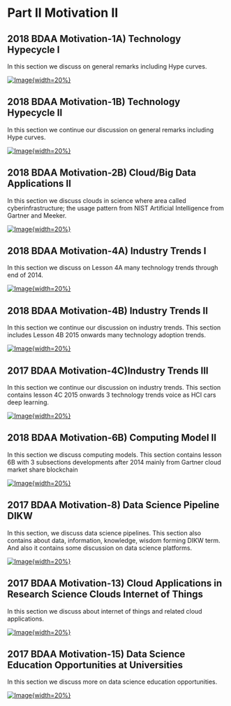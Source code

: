 # Part II Motivation II

## 2018 BDAA Motivation-1A) Technology Hypecycle I 

In this section we discuss on general remarks including Hype curves.

[![Image](images/motivation_old/techhype1.jpg){width=20%}](https://youtu.be/fEcQl7jhwu0?list=PLy0VLh_GFyz-SuEkfPdRkEsimVPK39V_K)

## 2018 BDAA Motivation-1B) Technology Hypecycle II 

In this section we continue our discussion on general remarks including Hype curves.

[![Image](images/motivation_old/techhype2.jpg){width=20%}](https://youtu.be/_y0Efn_iakY?list=PLy0VLh_GFyz-SuEkfPdRkEsimVPK39V_K)

## 2018 BDAA Motivation-2B) Cloud/Big Data Applications II 

In this section we discuss clouds in science where area called cyberinfrastructure; the usage
pattern from NIST Artificial Intelligence from Gartner and Meeker.

[![Image](images/motivation_old/cloudbigdata2.jpg){width=20%}](https://youtu.be/wcALTC38yWI?list=PLy0VLh_GFyz-SuEkfPdRkEsimVPK39V_K)

## 2018 BDAA Motivation-4A) Industry Trends I 

In this section we discuss on Lesson 4A many technology trends through end of 2014.

[![Image](images/motivation_old/industrytrends1.jpg){width=20%}](https://youtu.be/s_T5IBP05x4?list=PLy0VLh_GFyz-SuEkfPdRkEsimVPK39V_K)

## 2018 BDAA Motivation-4B) Industry Trends II 

In this section we continue our discussion on industry trends. 
This section includes Lesson 4B 2015 onwards many technology adoption trends.

[![Image](images/motivation_old/industrytrends2.jpg){width=20%}](https://youtu.be/1ocZBhIGwlk?list=PLy0VLh_GFyz-SuEkfPdRkEsimVPK39V_K)

## 2017 BDAA Motivation-4C)Industry Trends III 

In this section we continue our discussion on industry trends. This section contains lesson 4C 2015
onwards 3 technology trends voice as HCI cars deep learning.

[![Image](images/motivation_old/industrytrends3.jpg){width=20%}](https://youtu.be/d6SUm0Mb0LY?list=PLy0VLh_GFyz-SuEkfPdRkEsimVPK39V_K)

## 2018 BDAA Motivation-6B) Computing Model II 

In this section we discuss computing models. This section contains lesson 6B with 3 subsections 
developments after 2014 mainly from Gartner cloud market share blockchain

[![Image](images/motivation_old/motivation.jpg){width=20%}](https://youtu.be/_F8-LaQ5Oso?list=PLy0VLh_GFyz-SuEkfPdRkEsimVPK39V_K)

## 2017 BDAA Motivation-8) Data Science Pipeline DIKW 

In this section, we discuss data science pipelines. This section also contains about
data, information, knowledge, wisdom forming DIKW term. 
And also it contains some discussion on data science platforms.

[![Image](images/motivation_old/datasciencepipeline.jpg){width=20%}](https://youtu.be/3bpOQge-fPA?list=PLy0VLh_GFyz-SuEkfPdRkEsimVPK39V_K)

## 2017 BDAA Motivation-13) Cloud Applications in Research Science Clouds Internet of Things

In this section we discuss about internet of things and related cloud applications. 

[![Image](images/motivation_old/cloudapplicationsresearch.jpg){width=20%}](https://youtu.be/_6aQn5daW4Y?list=PLy0VLh_GFyz-SuEkfPdRkEsimVPK39V_K)

## 2017 BDAA Motivation-15) Data Science Education Opportunities at Universities

In this section we discuss more on data science education opportunities.  

[![Image](images/motivation_old/datascienceeduation.jpg){width=20%}](https://youtu.be/SWCiCbwmWjA?list=PLy0VLh_GFyz-SuEkfPdRkEsimVPK39V_K)